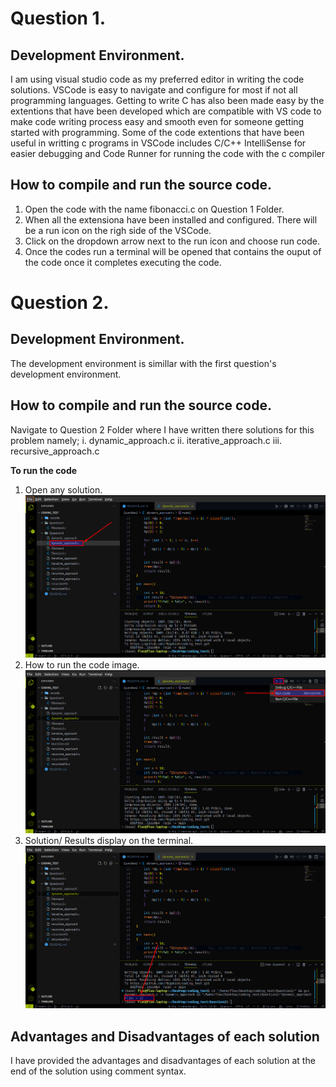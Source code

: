 # Question 1.
## Development Environment.
I am using visual studio code as my preferred editor in writing the code solutions. VSCode is easy to navigate and configure for most if not all programming languages.
Getting to write C has also been made easy by the extentions that have been developed which are compatible with VS code to make code writing process easy and smooth even for someone getting started with programming.
Some of the code extentions that have been useful in writting c programs in VSCode includes C/C++ IntelliSense for easier debugging and Code Runner for running the code with the c compiler

 ## How to compile and run the source code.
 1. Open the code with the name fibonacci.c on Question 1 Folder.
 2. When all the extensiona have been installed and configured. There will be a run icon on the righ side of the VSCode.
 3. Click on the dropdown arrow next to the run icon and choose run code.
 4. Once the codes run a terminal will be opened that contains the ouput of the code once it completes executing the code.

# Question 2.
## Development Environment.
The development environment is simillar with the first question's development environment. 
 
 ## How to compile and run the source code.
 Navigate to Question 2 Folder where I have written there solutions for this problem namely;
 i. dynamic_approach.c
 ii. iterative_approach.c
 iii. recursive_approach.c

 **To run the code**
 1. Open any solution.
 ![solution](https://github.com/fkiptooh/coding_test/blob/main/images/choose_code.png)
 2. How to run the code image.
 ![Run_code](https://github.com/fkiptooh/coding_test/blob/main/images/how_to_run_code.png)
 3. Solution/ Results display on the terminal.
 ![solution](https://github.com/fkiptooh/coding_test/blob/main/images/solution.png)

 ## Advantages and Disadvantages of each solution
 I have provided the advantages and disadvantages of each solution at the end of the solution using comment syntax.